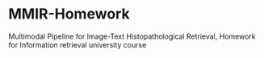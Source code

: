 # MMIR-Homework
Multimodal Pipeline for Image-Text Histopathological Retrieval, Homework for Information retrieval university course
